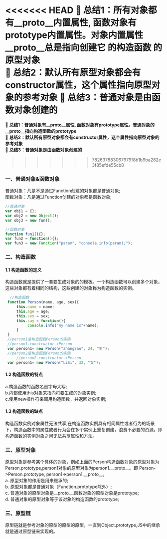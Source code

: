 <<<<<<< HEAD
:pushpin: **总结1：所有对象都有__proto__内置属性, 函数对象有prototype内置属性。对象内置属性__proto__总是指向创建它 的构造函数 的原型对象**   
:pushpin: **总结2：默认所有原型对象都会有constructor属性，这个属性指向原型对象的参考对象** 
:pushpin: **总结3：普通对象是由函数对象创建的**     
=======
:pushpin: **总结1：普通对象有__proto__属性, 函数对象有prototype属性。普通对象的__proto__指向构造函数的prototype**   
:pushpin: **总结2：默认所有原型对象都会有constructor属性，这个属性指向原型对象的参考对象**    
:pushpin: **总结3：普通对象是由函数对象创建的**       
>>>>>>> 782637883067979f8b1b9ba282e3f85efde55cb8
### 一、普通对象&函数对象
普通对象：凡是不是通过Function创建的对象都是普通对象;  
函数对象：凡是通过Function创建的对象都是函数对象;
```javascript
//普通对象
var obj1 = {};
var obj2 = new Object();
var obj3 = new fun();

//函数对象
function fun1(){};
var fun2 = function(){};
var fun3 = new Function("param", "console.info(param);");
```

### 二、构造函数
#### 1.1 构造函数的定义 
构造函数就是提供了一套要生成对象的的模板。一个构造函数可以创建多个对象，这些对象都有着相同的结构，这些创建的对象称为构造函数的实例。
   ``` javascript
     //构造函数   
    function Person(name, age, sex){
        this.name = name;
        this.age = age;
        this.sex = sex;
        this.say = function(){
             console.info("my name is"+name);
        }
    }
	//person1是构造函数Person的实例
	//person1.constructor->Person
    var person1= new Person("ZhangSan", 24, "男");
	//person2是构造函数Person的实例
        //person2.constructor->Person
    var person1= new Person("LiSi", 32, "女");
   ``` 
  #### 1.2 构造函数的特点
  a.构造函数的函数名首字母大写;  
  b.内部使用this对象来指向将要生成的对象实例;  
  c.使用new操作符来调用构造函数，并返回对象实例;  
  #### 1.3 构造函数的缺点  
   构造函数实例对象属性无法共享,在构造函数实例具有相同属性或者行为的场景下，构造函数中的属性或者行为会在多个实例上重复创建，浪费不必要的资源。即构造函数的实例对象之间无法共享属性和方法。
### 三、原型对象
原型对象是参考某个具体的对象，例如上面的Person构造函数对象的原型对象为Person.prototype,person1对象的原型对象为person1.\_\_proto\_\_。即 Person->Person.prototype, person1->person1.\_\_proto\_\_。  
a. 原型对象的作用是用来继承的;      
b. 原型对象都是普通对象（Function.prototype除外）;  
c. 普通对象的原型对象是\_\_proto\_\_,函数对象的原型对象是prototype;  
d. 普通对象的原型对象等于该对象的构造函数的prototype;
### 三、原型链
原型链就是参考对象的原型的原型的原型，一直到Object.prototype,JS中的继承就是通过原型链来实现的。
		
		
